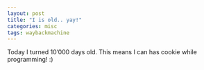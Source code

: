 ```yaml
---
layout: post
title: "I is old.. yay!"
categories: misc
tags: waybackmachine
---
```


Today I turned 10’000 days old. This means I can has cookie while programming! :)
